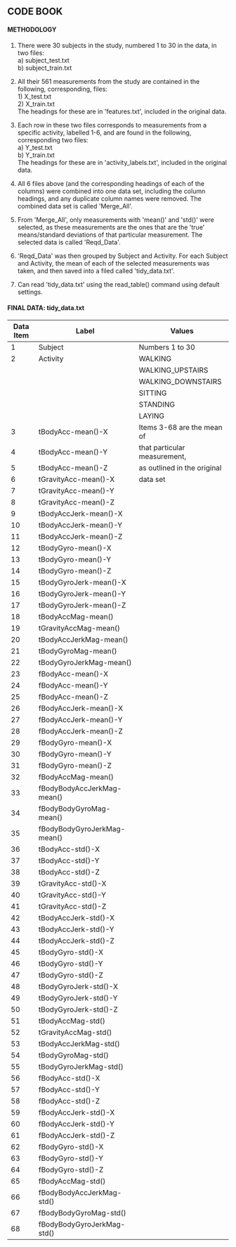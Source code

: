 ## CODE BOOK ##  
  
  
#### METHODOLOGY ####

1. There were 30 subjects in the study, numbered 1 to 30 in the data, in two files:  
        a) subject_test.txt  
        b) subject_train.txt  

2. All their 561 measurements from the study are contained in the following, corresponding, files:  
        1) X_test.txt  
        2) X_train.txt  
        The headings for these are in 'features.txt', included in the original data.  
        
3. Each row in these two files corresponds to measurements from a specific activity, labelled 1-6, and are found in the following, corresponding two files:  
        a) Y_test.txt  
        b) Y_train.txt  
        The headings for these are in 'activity_labels.txt', included in the original data.  
        
4. All 6 files above (and the corresponding headings of each of the columns) were combined into one data set, including the column headings, and any duplicate column names were removed.  The combined data set is called 'Merge_All'.  

5. From 'Merge_All', only measurements with 'mean()' and 'std()' were selected, as 
these measurements are the ones that are the 'true' means/standard deviations of that particular measurement.  The selected data is called 'Reqd_Data'.  

6. 'Reqd_Data' was then grouped by Subject and Activity. For each Subject and Activity, the mean of each of the selected measurements was taken, and then saved into a filed called 'tidy_data.txt'.  

7. Can read 'tidy_data.txt' using the read_table() command using default settings.
  
  
#### FINAL DATA: tidy_data.txt ####

Data Item   |   Label                    |     Values  
------------|----------------------------|-----------------------------  
1           |   Subject                  | Numbers 1 to 30  
2           |   Activity                 |      WALKING  
|||                                         WALKING_UPSTAIRS  
|||                                         WALKING_DOWNSTAIRS  
|||                                             SITTING  
|||                                             STANDING  
|||                                              LAYING   
3           | tBodyAcc-mean()-X          | Items 3-68 are the mean of  
4           | tBodyAcc-mean()-Y          | that particular measurement,   
5           | tBodyAcc-mean()-Z          | as outlined in the original  
6           | tGravityAcc-mean()-X       | data set  
7           | tGravityAcc-mean()-Y       |  
8           | tGravityAcc-mean()-Z       |   
9           | tBodyAccJerk-mean()-X      |   
10          | tBodyAccJerk-mean()-Y      |   
11          | tBodyAccJerk-mean()-Z      |   
12          | tBodyGyro-mean()-X         |          
13          | tBodyGyro-mean()-Y         |  
14          | tBodyGyro-mean()-Z         |  
15          | tBodyGyroJerk-mean()-X     |  
16          | tBodyGyroJerk-mean()-Y     |  
17          | tBodyGyroJerk-mean()-Z     |  
18          | tBodyAccMag-mean()         |  
19          | tGravityAccMag-mean()      |  
20          | tBodyAccJerkMag-mean()     |  
21          | tBodyGyroMag-mean()        |  
22          | tBodyGyroJerkMag-mean()    |  
23          | fBodyAcc-mean()-X          |   
24          | fBodyAcc-mean()-Y          |   
25          | fBodyAcc-mean()-Z          |  
26          | fBodyAccJerk-mean()-X      |  
27          | fBodyAccJerk-mean()-Y      |  
28          | fBodyAccJerk-mean()-Z      |  
29          | fBodyGyro-mean()-X         |  
30          | fBodyGyro-mean()-Y         |  
31          | fBodyGyro-mean()-Z         |  
32          | fBodyAccMag-mean()         |  
33          | fBodyBodyAccJerkMag-mean() |   
34          | fBodyBodyGyroMag-mean()    |   
35          | fBodyBodyGyroJerkMag-mean()|   
36          | tBodyAcc-std()-X           |    
37          | tBodyAcc-std()-Y           |  
38          | tBodyAcc-std()-Z           |  
39          | tGravityAcc-std()-X        |  
40          | tGravityAcc-std()-Y        |  
41          | tGravityAcc-std()-Z        |  
42          | tBodyAccJerk-std()-X       |  
43          | tBodyAccJerk-std()-Y       |  
44          | tBodyAccJerk-std()-Z       |  
45          | tBodyGyro-std()-X          |  
46          | tBodyGyro-std()-Y          |  
47          | tBodyGyro-std()-Z          |  
48          | tBodyGyroJerk-std()-X      |  
49          | tBodyGyroJerk-std()-Y      |  
50          | tBodyGyroJerk-std()-Z      |  
51          | tBodyAccMag-std()          |  
52          | tGravityAccMag-std()       |  
53          | tBodyAccJerkMag-std()      |  
54          | tBodyGyroMag-std()         |  
55          | tBodyGyroJerkMag-std()     |  
56          | fBodyAcc-std()-X           |  
57          | fBodyAcc-std()-Y           |  
58          | fBodyAcc-std()-Z           |  
59          | fBodyAccJerk-std()-X       |  
60          | fBodyAccJerk-std()-Y       |  
61          | fBodyAccJerk-std()-Z       |  
62          | fBodyGyro-std()-X          |  
63          | fBodyGyro-std()-Y          |  
64          | fBodyGyro-std()-Z          |  
65          | fBodyAccMag-std()          |  
66          | fBodyBodyAccJerkMag-std()  |    
67          | fBodyBodyGyroMag-std()     |  
68          | fBodyBodyGyroJerkMag-std() |